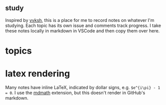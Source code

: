 ## study

Inspired by [vvksh](https://github.com/vvksh/learning_stuff), this is a place for me to record notes on whatever I'm studying. Each topic has its own issue and comments track progress. I take these notes locally in markdown in VSCode and then copy them over here.

# topics


# latex rendering

Many notes have inline LaTeX, indicated by dollar signs, e.g. `$e^{i\pi} - 1 = 0`. I use the [mdmath](https://github.com/goessner/mdmath) extension, but this doesn't render in GitHub's markdown.
